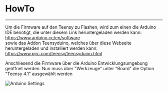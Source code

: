# HowTo
<hr>

Um die Firmware auf den Teensy zu Flashen, wird zum einen die Arduino IDE benötigt, die unter diesem Link heruntergeladen werden kann: <br>
https://www.arduino.cc/en/software <br>
sowie das Addon Teensyduino, welches über diese Webseite heruntergeladen und installiert werden kann: <br>
https://www.pjrc.com/teensy/teensyduino.html

Anschliesend die Firmware über die Arduino Entwicklungsumgebung geöffnet werden.
Nun muss über "Werkzeuge" unter "Board" die Option "Teensy 4.1" ausgewählt werden

![Arduino Settings](https://github.com/AMPrO-3D/Roboterarm/blob/Bilder/ArduinoIDEA1.png?raw=true)

